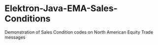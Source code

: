 # Elektron-Java-EMA-Sales-Conditions
Demonstration of Sales Condition codes on North American Equity Trade messages
